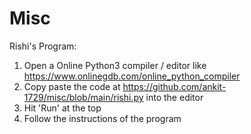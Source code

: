 # Misc

Rishi's Program:

1. Open a Online Python3 compiler / editor like https://www.onlinegdb.com/online_python_compiler
2. Copy paste the code at https://github.com/ankit-1729/misc/blob/main/rishi.py into the editor
3. Hit 'Run' at the top
4. Follow the instructions of the program


